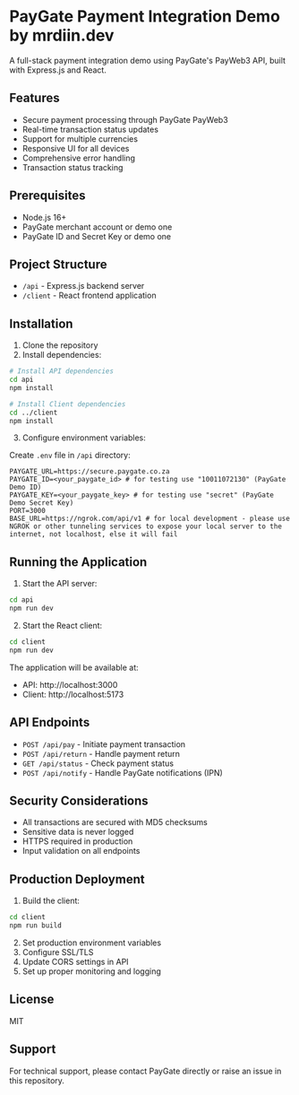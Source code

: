 # PayGate Payment Integration Demo by mrdiin.dev

A full-stack payment integration demo using PayGate's PayWeb3 API, built with Express.js and React.

## Features

- Secure payment processing through PayGate PayWeb3
- Real-time transaction status updates
- Support for multiple currencies
- Responsive UI for all devices
- Comprehensive error handling
- Transaction status tracking

## Prerequisites

- Node.js 16+
- PayGate merchant account or demo one
- PayGate ID and Secret Key or demo one

## Project Structure

- `/api` - Express.js backend server
- `/client` - React frontend application

## Installation

1. Clone the repository
2. Install dependencies:

```bash
# Install API dependencies
cd api
npm install

# Install Client dependencies
cd ../client
npm install
```

3. Configure environment variables:

Create `.env` file in `/api` directory:

```
PAYGATE_URL=https://secure.paygate.co.za
PAYGATE_ID=<your_paygate_id> # for testing use "10011072130" (PayGate Demo ID)
PAYGATE_KEY=<your_paygate_key> # for testing use "secret" (PayGate Demo Secret Key)
PORT=3000
BASE_URL=https://ngrok.com/api/v1 # for local development - please use NGROK or other tunneling services to expose your local server to the internet, not localhost, else it will fail
```

## Running the Application

1. Start the API server:

```bash
cd api
npm run dev
```

2. Start the React client:

```bash
cd client
npm run dev
```

The application will be available at:

- API: http://localhost:3000
- Client: http://localhost:5173

## API Endpoints

- `POST /api/pay` - Initiate payment transaction
- `POST /api/return` - Handle payment return
- `GET /api/status` - Check payment status
- `POST /api/notify` - Handle PayGate notifications (IPN)

## Security Considerations

- All transactions are secured with MD5 checksums
- Sensitive data is never logged
- HTTPS required in production
- Input validation on all endpoints

## Production Deployment

1. Build the client:

```bash
cd client
npm run build
```

2. Set production environment variables
3. Configure SSL/TLS
4. Update CORS settings in API
5. Set up proper monitoring and logging

## License

MIT

## Support

For technical support, please contact PayGate directly or raise an issue in this repository.
